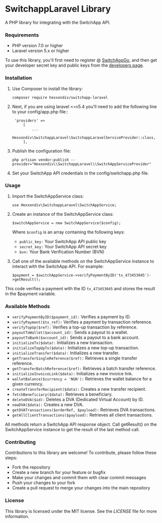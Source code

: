 # SwitchappLaravel Library 
A PHP library for integrating with the SwitchApp API.
### Requirements

- PHP version 7.0 or higher
- Laravel version 5.x or higher

To use this library, you'll first need to register @ [SwitchAppGo](https://switchappgo.com), and then get your developer secret key and public keys from the  [developers page](https://dashboard.switchappgo.com/developers).

### Installation


1. Use Composer to install the library:

    `composer require hexxondiv/switchapp-laravel`

2. Next, if you are using laravel <=v5.4 you'll need to add the following line to your config/app.php file::

    
        'providers' =>
            [
                ...
                Hexxondiv\SwitchappLaravel\SwitchappLaravelServiceProvider::class,
            ],
    

3. Publish the configuration file:

    `php artisan vendor:publish --provider="Hexxondiv\\SwitchappLaravel\\SwitchAppServiceProvider"`
4. Set your SwitchApp API credentials in the config/switchapp.php file.

### Usage
1.  Import the SwitchAppService class:

    `use Hexxondiv\SwitchappLaravel\SwitchAppService;`

2.  Create an instance of the SwitchAppService class:
    
    `$switchAppService = new SwitchAppService($config);`
    
    Where `$config` is an array containing the following keys:
    - `public_key:` Your SwitchApp API public key
    - `secret_key:` Your SwitchApp API secret key
    - `bvn:` Your Bank Verification Number (BVN)

3.  Call one of the available methods on the SwitchAppService instance to interact with the SwitchApp API. 
For example:
    
    `$payment = $switchAppService->verifyPaymentByID('tx_473453045')->getResult();`
    
This code verifies a payment with the ID `tx_473453045` and stores the result in the $payment variable.

### Available Methods
   - `verifyPaymentByID($payment_id):` Verifies a payment by ID.
   - `verifyPayment($tx_ref):` Verifies a payment by transaction reference.
   - `verifyTopUp($ref):` Verifies a top-up transaction by reference.
   - `payoutToWallet($account_id):` Sends a payout to a wallet.
   - `payoutToBank($account_id):` Sends a payout to a bank account.
   - `initializeTx($data):` Initializes a new transaction.
   - `initializeTopUpTx($data):` Initializes a new top-up transaction.
   - `initializeTransfer($data):` Initializes a new transfer.
   - `getTransferSingleReference($ref):` Retrieves a single transfer reference.
   - `getTransferBatchReference($ref):` Retrieves a batch transfer reference.
   - `initializeInvoiceLink($data):` Initializes a new invoice link.
   - `walletBalance($currency = 'NGN'):` Retrieves the wallet balance for a given currency.
   - `createTransferRecipient($data):` Creates a new transfer recipient.
   - `fetchBeneficiary($data):` Retrieves a beneficiary.
   - `deleteDVA($id):` Deletes a DVA (Dedicated Virtual Account) by ID.
   - `newDVA($data):` Creates a new DVA.
   - `getDVATransactions($orderRef, $payload):` Retrieves DVA transactions.
   - `getAllClientTransactions($payload):` Retrieves all client transactions.
    
All methods return a SwitchApp API response object. Call getResult() on the SwitchAppService instance to get the result of the last method call.
  
### Contributing

Contributions to this library are welcome! To contribute, please follow these steps:

- Fork the repository
- Create a new branch for your feature or bugfix
- Make your changes and commit them with clear commit messages
- Push your changes to your fork
- Create a pull request to merge your changes into the main repository

### License
This library is licensed under the MIT license. See the _LICENSE_ file for more information.



